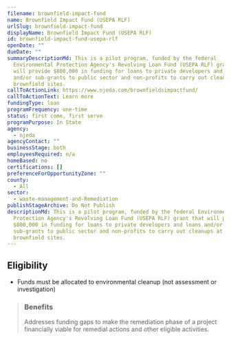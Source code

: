 ```yaml
---
filename: brownfield-impact-fund
name: Brownfield Impact Fund (USEPA RLF)
urlSlug: brownfield-impact-fund
displayName: Brownfield Impact Fund (USEPA RLF)
id: brownfield-impact-fund-usepa-rlf
openDate: ""
dueDate: ""
summaryDescriptionMd: This is a pilot program, funded by the federal
  Environmental Protection Agency's Revolving Loan Fund (USEPA RLF) grant that
  will provide $800,000 in funding for loans to private developers and loans
  and/or sub-grants to public sector and non-profits to carry out cleanups at
  brownfield sites.
callToActionLink: https://www.njeda.com/brownfieldsimpactfund/
callToActionText: Learn more
fundingType: loan
programFrequency: one-time
status: first come, first serve
programPurpose: In State
agency:
  - njeda
agencyContact: ""
businessStage: both
employeesRequired: n/a
homeBased: no
certifications: []
preferenceForOpportunityZone: ""
county:
  - All
sector:
  - waste-management-and-Remediation
publishStageArchive: Do Not Publish
descriptionMd: This is a pilot program, funded by the federal Environmental
  Protection Agency's Revolving Loan Fund (USEPA RLF) grant that will provide
  $800,000 in funding for loans to private developers and loans and/or
  sub-grants to public sector and non-profits to carry out cleanups at
  brownfield sites.
---
```


## Eligibility

- Funds must be allocated to environmental cleanup (not assessment or investigation)

> ### Benefits
>
> Addresses funding gaps to make the remediation phase of a project financially viable for remedial actions and other eligible activities.
